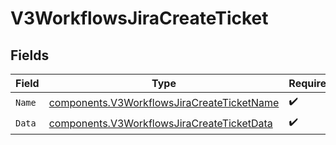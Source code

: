 # V3WorkflowsJiraCreateTicket


## Fields

| Field                                                                                                    | Type                                                                                                     | Required                                                                                                 | Description                                                                                              |
| -------------------------------------------------------------------------------------------------------- | -------------------------------------------------------------------------------------------------------- | -------------------------------------------------------------------------------------------------------- | -------------------------------------------------------------------------------------------------------- |
| `Name`                                                                                                   | [components.V3WorkflowsJiraCreateTicketName](../../models/components/v3workflowsjiracreateticketname.md) | :heavy_check_mark:                                                                                       | N/A                                                                                                      |
| `Data`                                                                                                   | [components.V3WorkflowsJiraCreateTicketData](../../models/components/v3workflowsjiracreateticketdata.md) | :heavy_check_mark:                                                                                       | N/A                                                                                                      |
